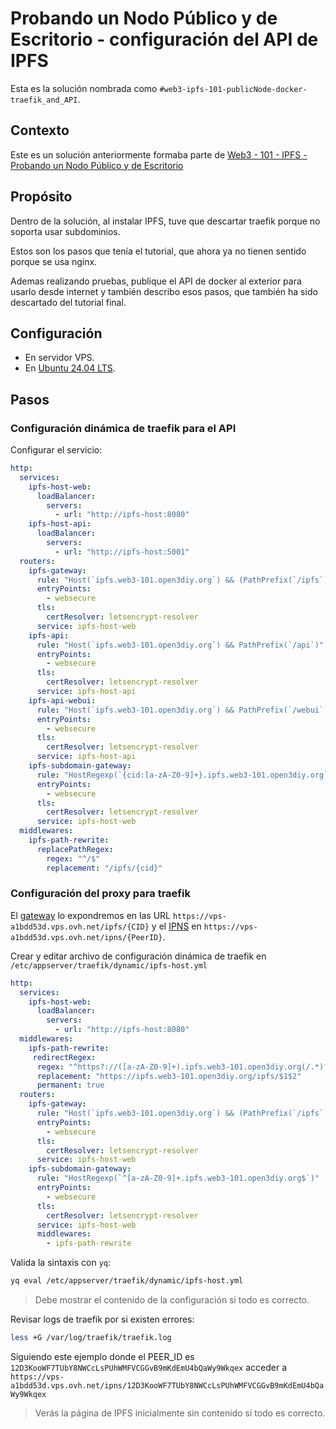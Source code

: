 # Probando un Nodo Público y de Escritorio - configuración del API de IPFS

Esta es la solución nombrada como `#web3-ipfs-101-publicNode-docker-traefik_and_API`.

## Contexto

Este es un solución anteriormente formaba parte de [Web3 - 101 - IPFS - Probando un Nodo Público y de Escritorio](../../IPFS/ipfs-testing-public-and-desktop-node/public-ipfs-node-install.md)

## Propósito

Dentro de la solución, al instalar IPFS, tuve que descartar traefik porque no soporta usar subdominios.

Estos son los pasos que tenía el tutorial, que ahora ya no tienen sentido porque se usa nginx.

Ademas realizando pruebas, publique el API de docker al exterior para usarlo desde internet y también describo esos pasos, que también ha sido descartado del tutorial final.

## Configuración

- En servidor VPS.
- En [Ubuntu 24.04 LTS](https://ubuntu.com/blog/tag/ubuntu-24-04-lts).

## Pasos

### Configuración dinámica de traefik para el API

Configurar el servicio:

```yaml
http:
  services:
    ipfs-host-web:
      loadBalancer:
        servers:
          - url: "http://ipfs-host:8080"
    ipfs-host-api:
      loadBalancer:
        servers:
          - url: "http://ipfs-host:5001"
  routers:
    ipfs-gateway:
      rule: "Host(`ipfs.web3-101.open3diy.org`) && (PathPrefix(`/ipfs`) || PathPrefix(`/ipns`))"
      entryPoints:
        - websecure
      tls:
        certResolver: letsencrypt-resolver
      service: ipfs-host-web
    ipfs-api:
      rule: "Host(`ipfs.web3-101.open3diy.org`) && PathPrefix(`/api`)"
      entryPoints:
        - websecure
      tls:
        certResolver: letsencrypt-resolver
      service: ipfs-host-api
    ipfs-api-webui:
      rule: "Host(`ipfs.web3-101.open3diy.org`) && PathPrefix(`/webui`)"
      entryPoints:
        - websecure
      tls:
        certResolver: letsencrypt-resolver
      service: ipfs-host-api
    ipfs-subdomain-gateway:
      rule: "HostRegexp(`{cid:[a-zA-Z0-9]+}.ipfs.web3-101.open3diy.org`)"
      entryPoints:
        - websecure
      tls:
        certResolver: letsencrypt-resolver
      service: ipfs-host-web
  middlewares:
    ipfs-path-rewrite:
      replacePathRegex:
        regex: "^/$"
        replacement: "/ipfs/{cid}"
```

### Configuración del proxy para traefik

El [gateway](https://docs.ipfs.tech/concepts/how-ipfs-works/#ipfs-http-gateways) lo expondremos en las URL `https://vps-a1bdd53d.vps.ovh.net/ipfs/{CID}` y el [IPNS](https://docs.ipfs.tech/concepts/ipns) en `https://vps-a1bdd53d.vps.ovh.net/ipns/{PeerID}`.

Crear y editar archivo de configuración dinámica de traefik en `/etc/appserver/traefik/dynamic/ipfs-host.yml`

```yaml
http:
  services:
    ipfs-host-web:
      loadBalancer:
        servers:
          - url: "http://ipfs-host:8080"
  middlewares:
    ipfs-path-rewrite:
     redirectRegex:
      regex: "^https?://([a-zA-Z0-9]+).ipfs.web3-101.open3diy.org(/.*)?$"
      replacement: "https://ipfs.web3-101.open3diy.org/ipfs/$1$2"
      permanent: true
  routers:
    ipfs-gateway:
      rule: "Host(`ipfs.web3-101.open3diy.org`) && (PathPrefix(`/ipfs`) || PathPrefix(`/ipns`))"
      entryPoints:
        - websecure
      tls:
        certResolver: letsencrypt-resolver
      service: ipfs-host-web
    ipfs-subdomain-gateway:
      rule: "HostRegexp(`^[a-zA-Z0-9]+.ipfs.web3-101.open3diy.org$`)"
      entryPoints:
        - websecure
      tls:
        certResolver: letsencrypt-resolver
      service: ipfs-host-web
      middlewares:
        - ipfs-path-rewrite
```

Valida la sintaxis con `yq`:

```bash
yq eval /etc/appserver/traefik/dynamic/ipfs-host.yml
```

> Debe mostrar el contenido de la configuración si todo es correcto.

Revisar logs de traefik por si existen errores:

```bash
less +G /var/log/traefik/traefik.log 
```

Siguiendo este ejemplo donde el PEER_ID es `12D3KooWF7TUbY8NWCcLsPUhWMFVCGGvB9mKdEmU4bQaWy9Wkqex` acceder a `https://vps-a1bdd53d.vps.ovh.net/ipns/12D3KooWF7TUbY8NWCcLsPUhWMFVCGGvB9mKdEmU4bQaWy9Wkqex`

> Verás la página de IPFS inicialmente sin contenido si todo es correcto.
